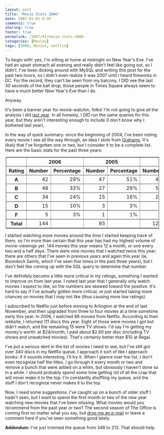 ```yaml
---
layout: post
title: "Movie Stats 2006"
date: 2007-01-01 0:48
comments: true
sharing: true
footer: true
permalink: /2007/01/movie-stats-2006
categories: [Movies]
tags: [2006, Movies, netflix]
---
```

<p>To begin with: yes, I'm sitting at home at midnight on New Year's Eve.  I've had an upset stomach all evening and really didn't feel like going out, so I didn't.  I've been dicking around with MySQL and writing this post for the past two hours, so I didn't even realize it was 2007 until I heard fireworks in DC.  For the record, they can't be seen from my balcony.  I DID see the last 30 seconds of the ball drop; those people in Times Square always seem to have a much better New Year's Eve than I do.</p>

<p>Anyway.</p>

<p>It's been a banner year for movie-watchin, folks!  I'm not going to give all the analysis I did <a href="http://www.brockli.com/archives/2006/01/movie_stats.php">last year</a>.  In all honesty, I DID run the same queries for this year, but they aren't interesting enough to include (I don't know why I bothered last year).</p>

<p>In the way of quick summary: since the beginning of 2004, I've been noting every movie I see all the way through, an idea I stole from <a href="http://www.livejournal.com/users/grahams/">Grahams</a>.  It's likely that I've forgotten one or two, but I consider it to be a complete list.  Here are the basic stats for the past three years:</p>

<table border=1 style="border-collapse: collapse; margin: 2px;" cellpadding=3>
<tr>
<th>&nbsp;</th>
<th colspan='2'>2006</th>
<th colspan='2'>2005</th>
<th colspan='2'>2004</th>
</tr>
<tr>
<th>Rating</th>
<th>Number</th>
<th>Percentage</th>
<th>Number</th>
<th>Percentage</th>
<th>Number</th>
<th>Percentage</th>
</tr>
<tr>
<th>A</th>
<td align='right'>42</td>
<td align='right'>29%</td>
<td align='right'>47</td>
<td align='right'>51%</td>
<td align='right'>47</td>
<td align='right'>36%</td>
</tr>
<tr>
<th>B</th>
<td align='right'>48</td>
<td align='right'>33%</td>
<td align='right'>27</td>
<td align='right'>29%</td>
<td align='right'>57</td>
<td align='right'>44%</td>
</tr>
<tr>
<th>C</th>
<td align='right'>34</td>
<td align='right'>24%</td>
<td align='right'>15</td>
<td align='right'>16%</td>
<td align='right'>20</td>
<td align='right'>16%</td>
</tr>
<tr>
<th>D</th>
<td align='right'>15</td>
<td align='right'>10%</td>
<td align='right'>3</td>
<td align='right'>3%</td>
<td align='right'>4</td>
<td align='right'>3%</td>
</tr>
<tr>
<th>F</th>
<td align='right'>5</td>
<td align='right'>3%</td>
<td align='right'>1</td>
<td align='right'>1%</td>
<td align='right'>1</td>
<td align='right'>1%</td>
</tr>
<tr>
<th>Total</th>
<td align='right'>144</td>
<td align='right'>&nbsp;</td>
<td align='right'>93</td>
<td align='right'>&nbsp;</td>
<td align='right'>129</td>
<td align='right'>&nbsp;</td>
</tr>
</table>

<p>I started watching more movies around the time I started keeping track of them, so I'm more than certain that this year has had my highest volume of movie-viewings yet.  144 movies this year means 12 a month, or one every two and a half days.  There were nine movies that I watched twice this year; there are others that I've seen in previous years and again this year (ie, Boondock Saints, which I've seen five times in the past three years), but I don't feel like coming up with the SQL query to determine that number.</p>

<p>I've definitely become a little more critical in my ratings, something I wanted to improve on from last year.  I noted last year that I generally only watch movies I expect to like, so the numbers are skewed toward the positive.  It's hard to say if I've actually gotten more critical, or just started taking more chances on movies that I may not like (thus causing more low ratings).</p>

<p>I subscribed to Netflix just before moving to Arlington at the end of last November, and then upgraded from three to four movies at a time sometime early this year.  In 2006, I watched 88 movies from Netflix.  According to their website, I returned 111 discs this year.  Eight of those were movies I got but didn't watch, and the remaining 15 were TV shows.  I'd say I'm getting my money's worth: at $24/month, I paid about $2.60 per disc (including TV shows and unwatched movies).  That's certainly better than $10 at Regal.</p>

<p>I've put a serious dent in the list of movies I need to see, but I've still got over 340 discs in my Netflix queue.  I approach it sort of like I approach books: if it sounds interesting, I'll try it.  When I glance over the list, I don't even recognize half the titles.  I go through it every month or two and remove a bunch that were added on a whim, but obviously I haven't done so in a while.  I should probably spend some time getting rid of all the crap that will never make it to the top: I'm constantly shuffling my queue, and the stuff I don't recognize never makes it to the top.</p>

<p>Now, I need some suggestions.  I've caught up on a bunch of older stuff I hadn't seen, but I want to spend the first month or two of the new year watching new movies that I've been missing.  What movies would you recommend from the past year or two?  The second season of The Office is coming first no matter what you say, but <a href="mailto:rboland@gmail.com">drop me an e-mail</a> or leave a comment here if you've seen something good lately.</p>

<p><b>Addendum:</b> I've just trimmed the queue from 348 to 213.  That should help.</p>
